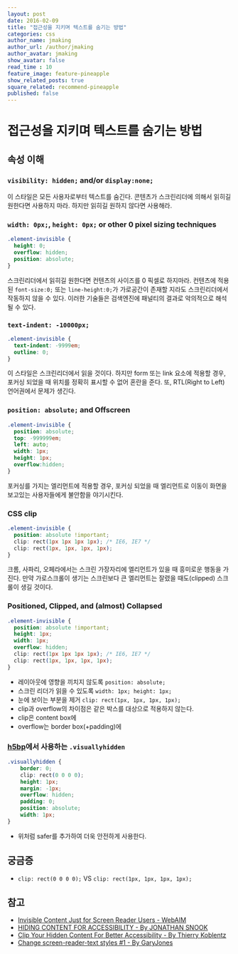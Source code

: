 ```yaml
---
layout: post
date: 2016-02-09
title: "접근성을 지키며 텍스트를 숨기는 방법"
categories: css
author_name: jmaking
author_url: /author/jmaking
author_avatar: jmaking
show_avatar: false
read_time : 10
feature_image: feature-pineapple
show_related_posts: true
square_related: recommend-pineapple
published: false
---
```


# 접근성을 지키며 텍스트를 숨기는 방법

## 속성 이해

### `visibility: hidden;` and/or `display:none;`

이 스타일은 모든 사용자로부터 텍스트를 숨긴다. 콘텐츠가 스크린리더에 의해서 읽히길 원한다면 사용하지 마라. 하지만 읽히길 원하지 않다면 사용해라.

### `width: 0px;`, `height: 0px;` or other 0 pixel sizing techniques

```css
.element-invisible {
  height: 0;
  overflow: hidden;
  position: absolute;
}
```

스크린리더에서 읽히길 원한다면 컨텐츠의 사이즈를 0 픽셀로 하지마라. 컨텐츠에 적용된 `font-size:0;` 또는 `line-height:0;`가 가로공간이 존재할 지라도 스크린리더에서 작동하지 않을 수 있다. 이러한 기술들은 검색엔진에 패널티의 결과로 악의적으로 해석될 수 있다.

### `text-indent: -10000px;`

```css
.element-invisible {
  text-indent: -9999em;
  outline: 0;
}
```

이 스타일은 스크린리더에서 읽을 것이다. 하지만 form 또는 link 요소에 적용할 경우, 포커싱 되었을 때 위치를 정확히 표시할 수 없어 혼란을 준다.
또, RTL(Right to Left) 언어권에서 문제가 생긴다.

###  `position: absolute;` and Offscreen

```css
.element-invisible {
  position: absolute;
  top: -999999em;
  left: auto;
  width: 1px;
  height: 1px;
  overflow:hidden;
}
```

포커싱를 가지는 엘리먼트에 적용할 경우, 포커싱 되었을 때 엘리먼트로 이동이 화면을 보고있는 사용자들에게 불안함을 야기시킨다.

### CSS clip

```css
.element-invisible {
  position: absolute !important;
  clip: rect(1px 1px 1px 1px); /* IE6, IE7 */
  clip: rect(1px, 1px, 1px, 1px);
}
```

크롬, 사파리, 오페라에서는 스크린 가장자리에 엘리먼트가 있을 때 흥미로운 행동을 가진다. 만약 가로스크롤이 생기는 스크린보다 큰 엘리먼트는 잘렸을 때도(clipped) 스크롤이 생길 것이다.

### Positioned, Clipped, and (almost) Collapsed

```css
.element-invisible {
  position: absolute !important;
  height: 1px; 
  width: 1px; 
  overflow: hidden;
  clip: rect(1px 1px 1px 1px); /* IE6, IE7 */
  clip: rect(1px, 1px, 1px, 1px);
}
```
- 레이아웃에 영향을 끼치지 않도록 `position: absolute;`
- 스크린 리더가 읽을 수 있도록 `width: 1px; height: 1px;`
- 눈에 보이는 부분을 제거 `clip: rect(1px, 1px, 1px, 1px);`
- clip과 overflow의 차이점은 같은 박스를 대상으로 적용하지 않는다.
- clip은 content box에
- overflow는 border box(+padding)에

### [h5bp](https://github.com/h5bp/html5-boilerplate/blob/master/dist/doc/css.md#common-helpers)에서 사용하는 `.visuallyhidden`

```css
.visuallyhidden {
    border: 0;
    clip: rect(0 0 0 0);
    height: 1px;
    margin: -1px;
    overflow: hidden;
    padding: 0;
    position: absolute;
    width: 1px;
}
```

- 위처럼 safer를 추가하여 더욱 안전하게 사용한다.

## 궁금증
- `clip: rect(0 0 0 0);` VS `clip: rect(1px, 1px, 1px, 1px);`

## 참고
- [Invisible Content Just for Screen Reader Users - WebAIM](http://webaim.org/techniques/css/invisiblecontent/)
- [HIDING CONTENT FOR ACCESSIBILITY - By JONATHAN SNOOK](http://snook.ca/archives/html_and_css/hiding-content-for-accessibility)
- [Clip Your Hidden Content For Better Accessibility - By Thierry Koblentz ](https://developer.yahoo.com/blogs/ydn/clip-hidden-content-better-accessibility-53456.html)
- [Change screen-reader-text styles #1 - By GaryJones](https://github.com/RRWD/leiden/issues/1)

